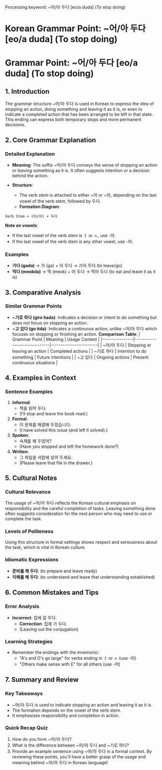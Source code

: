 Processing keyword: ~어/아 두다 [eo/a duda] (To stop doing)
# Korean Grammar Point: ~어/아 두다 [eo/a duda] (To stop doing)
# Grammar Point: ~어/아 두다 [eo/a duda] (To stop doing)
## 1. Introduction
The grammar structure ~어/아 두다 is used in Korean to express the idea of stopping an action, doing something and leaving it as it is, or even to indicate a completed action that has been arranged to be left in that state. This ending can express both temporary stops and more permanent decisions.
## 2. Core Grammar Explanation
### Detailed Explanation
- **Meaning**: The suffix ~어/아 두다 conveys the sense of stopping an action or leaving something as it is. It often suggests intention or a decision behind the action.
  
- **Structure**: 
  - The verb stem is attached to either ~어 or ~아, depending on the last vowel of the verb stem, followed by 두다. 
  - **Formation Diagram**:
```
Verb Stem + (어/아) + 두다
```
**Note on vowels**:
- If the last vowel of the verb stem is ㅏ or ㅗ, use -아.
- If the last vowel of the verb stem is any other vowel, use -어.
### Examples
- **가다 (gada)** → 가 (ga) + 아 두다 → 가아 두다 (to leave/go)
- **먹다 (meokda)** → 먹 (meok) + 어 두다 → 먹어 두다 (to eat and leave it as it is)
## 3. Comparative Analysis
### Similar Grammar Points
- **~기로 하다 (giro hada)**: Indicates a decision or intent to do something but does not focus on stopping an action.
- **~고 있다 (go itda)**: Indicates a continuous action, unlike ~어/아 두다 which focuses on stopping or finishing an action.
**Comparison Table**:
| Grammar Point | Meaning                      | Usage Context          |
|----------------|------------------------------|------------------------|
| ~어/아 두다     | Stopping or leaving an action | Completed actions      |
| ~기로 하다     | Intention to do something   | Future intentions      |
| ~고 있다       | Ongoing actions              | Present continuous situations |
## 4. Examples in Context
### Sentence Examples
1. **Informal**: 
   - 책을 읽어 두다.  
   - (I’ll stop and leave the book read.)
2. **Formal**: 
   - 이 문제를 해결해 두었습니다.  
   - (I have solved this issue (and left it solved).)
3. **Spoken**: 
   - 숙제를 해 두었어?  
   - (Have you stopped and left the homework done?)
4. **Written**: 
   - 그 파일을 서랍에 넣어 두세요.  
   - (Please leave that file in the drawer.)
## 5. Cultural Notes
### Cultural Relevance
The usage of ~어/아 두다 reflects the Korean cultural emphasis on responsibility and the careful completion of tasks. Leaving something done often suggests consideration for the next person who may need to use or complete the task.
### Levels of Politeness
Using this structure in formal settings shows respect and seriousness about the task, which is vital in Korean culture.
### Idiomatic Expressions
- **준비를 해 두다**: (to prepare and leave ready)
- **이해를 해 두다**: (to understand and leave that understanding established)
## 6. Common Mistakes and Tips
### Error Analysis
- **Incorrect**: 집에 갈 두다. 
  - **Correction**: 집에 가 두다. 
  - (Leaving out the conjugation)
### Learning Strategies
- Remember the endings with the mnemonic: 
   - "A's and O's go large" for verbs ending in ㅏ or ㅗ (use -아)
   - "Others make sense with E" for all others (use -어)
## 7. Summary and Review
### Key Takeaways
- ~어/아 두다 is used to indicate stopping an action and leaving it as it is.
- The formation depends on the vowel of the verb stem.
- It emphasizes responsibility and completion in action.
### Quick Recap Quiz
1. How do you form ~어/아 두다?
2. What is the difference between ~어/아 두다 and ~기로 하다?
3. Provide an example sentence using ~어/아 두다 in a formal context.
By reviewing these points, you'll have a better grasp of the usage and meaning behind ~어/아 두다 in Korean language!
